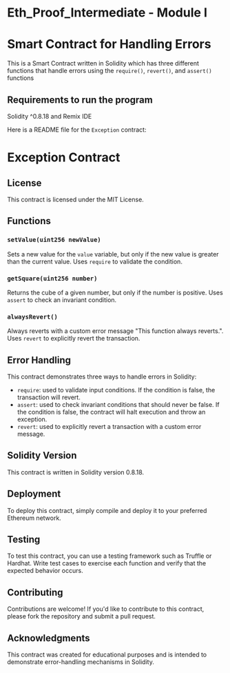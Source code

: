 # Eth_Proof_Intermediate - Module I

# Smart Contract for Handling Errors
This is a Smart Contract written in Solidity which has three different functions that handle errors using the `require()`, `revert()`, and `assert()` functions

## Requirements to run the program 
Solidity ^0.8.18 and Remix IDE

Here is a README file for the `Exception` contract:

**Exception Contract**
======================

**License**
--------

This contract is licensed under the MIT License.

**Functions**
------------

### `setValue(uint256 newValue)`

Sets a new value for the `value` variable, but only if the new value is greater than the current value. Uses `require` to validate the condition.

### `getSquare(uint256 number)`

Returns the cube of a given number, but only if the number is positive. Uses `assert` to check an invariant condition.

### `alwaysRevert()`

Always reverts with a custom error message "This function always reverts.". Uses `revert` to explicitly revert the transaction.

**Error Handling**
----------------

This contract demonstrates three ways to handle errors in Solidity:

* `require`: used to validate input conditions. If the condition is false, the transaction will revert.
* `assert`: used to check invariant conditions that should never be false. If the condition is false, the contract will halt execution and throw an exception.
* `revert`: used to explicitly revert a transaction with a custom error message.

**Solidity Version**
------------------

This contract is written in Solidity version 0.8.18.

**Deployment**
------------

To deploy this contract, simply compile and deploy it to your preferred Ethereum network.

**Testing**
---------

To test this contract, you can use a testing framework such as Truffle or Hardhat. Write test cases to exercise each function and verify that the expected behavior occurs.

**Contributing**
------------

Contributions are welcome! If you'd like to contribute to this contract, please fork the repository and submit a pull request.

**Acknowledgments**
----------------

This contract was created for educational purposes and is intended to demonstrate error-handling mechanisms in Solidity.

